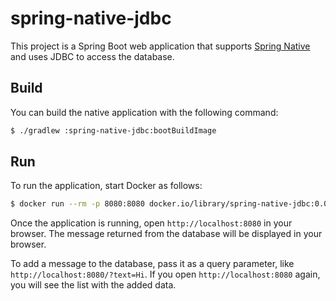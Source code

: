 # spring-native-jdbc

This project is a Spring Boot web application that supports
[Spring Native](https://docs.spring.io/spring-native/docs/current/reference/htmlsingle/)
and uses JDBC to access the database.

## Build

You can build the native application with the following command:

```sh
$ ./gradlew :spring-native-jdbc:bootBuildImage
```

## Run

To run the application, start Docker as follows:

```sh
$ docker run --rm -p 8080:8080 docker.io/library/spring-native-jdbc:0.0.1
````

Once the application is running, open `http://localhost:8080` in your browser.
The message returned from the database will be displayed in your browser.

To add a message to the database, pass it as a query parameter, like `http://localhost:8080/?text=Hi`.
If you open `http://localhost:8080` again, you will see the list with the added data.
